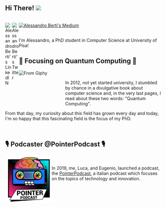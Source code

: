 ## Hi There! <img src="https://media.giphy.com/media/hvRJCLFzcasrR4ia7z/giphy.gif" width="25px">

<br/>




<a href="https://www.linkedin.com/in/aleberti/">
  <img align="left" alt="Alessandro Berti's LinkedIN" width="22px" src="https://raw.githubusercontent.com/peterthehan/peterthehan/master/assets/linkedin.svg" />
</a>

<a href="https://medium.com/@Brotherhood94">
  <img alt="Alessandro Berti's Medium" src="https://img.shields.io/badge/medium-%2312100E.svg?&style=for-the-badge&logo=medium&logoColor=white" height=25>
</a>

<a href="https://twitter.com/Attibro">
  <img align="left" alt="Alessandro Berti's Twitter" width="22px" src="https://raw.githubusercontent.com/peterthehan/peterthehan/master/assets/twitter.svg" />
</a>

<br/>
<br/>


 I'm Alessandro, a PhD student in Computer Science at University of Pisa! <br/>

## 🔬 Focusing on Quantum Computing 🔬  
<img align="left" alt="From Giphy" src="https://github.com/Brotherhood94/Brotherhood94/blob/main/super.gif" width="150" height="130" />
<br/>

In 2012, not yet started university, I stumbled by chance in a divulgative book about computer science and, in the very last pages, I read about these two words:
"Quantum Computing". <br/>

From that day, my curiosity about this field has grown every day and today, I'm so happy that this fascinating field is the focus of my PhD.


<br/>

## 🎙️ Podcaster @PointerPodcast 🎙️
<img align="left" alt="PointerPodcast" src="https://github.com/Brotherhood94/Brotherhood94/blob/main/pointerpodcast.png" width="150" height="150" />
<br/>

In 2019, me, Luca, and Eugenio, launched a podcast, the [PointerPodcast](https://open.spotify.com/show/3XmDzcZv4rCIx1VpWrbrkh), a italian podcast which focuses on the topics of technology and innovation.



<!--
**Brotherhood94/Brotherhood94** is a ✨ _special_ ✨ repository because its `README.md` (this file) appears on your GitHub profile.



![](https://visitor-badge.glitch.me/badge?page_id=Brotherhood94.Brotherhood94)

Here are some ideas to get you started:

- 🔭 I’m currently working on ...
- 🌱 I’m currently learning ...
- 👯 I’m looking to collaborate on ...
- 🤔 I’m looking for help with ...
- 💬 Ask me about ...
- 📫 How to reach me: ...
- 😄 Pronouns: ...
- ⚡ Fun fact: ...
-->

